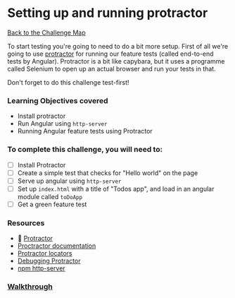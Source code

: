# Setting up and running protractor

[Back to the Challenge Map](00_challenge_map.md)

To start testing you're going to need to do a bit more setup. First of all we're
going to use [protractor](http://angular.github.io/protractor/#/) for running
our feature tests (called end-to-end tests by Angular). Protractor is a bit like
capybara, but it uses a programme called Selenium to open up an actual browser
and run your tests in that.

Don't forget to do this challenge test-first!

### Learning Objectives covered
- Install protractor
- Run Angular using `http-server`
- Running Angular feature tests using Protractor

### To complete this challenge, you will need to:

- [ ] Install Protractor
- [ ] Create a simple test that checks for "Hello world" on the page
- [ ] Serve up angular using `http-server`
- [ ] Set up `index.html` with a title of "Todos app", and load in an angular
  module called `toDoApp`
- [ ] Get a green feature test

### Resources

- :pill: [Protractor](https://github.com/makersacademy/course/blob/master/pills/angular_protractor.md)
- [Proctractor documentation](http://angular.github.io/protractor/#/)
- [Protractor
  locators](https://github.com/angular/protractor/blob/master/docs/locators.md)
- [Debugging
  Protractor](https://github.com/angular/protractor/blob/master/docs/debugging.md)
- [npm http-server](https://www.npmjs.com/package/http-server)

### [Walkthrough](walkthroughs/09_protractor.md)
